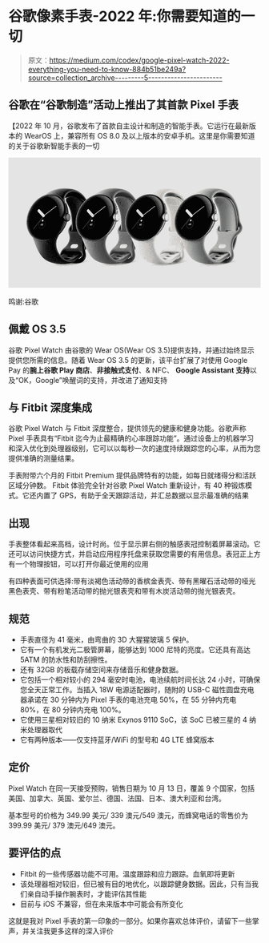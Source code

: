 # 谷歌像素手表-2022 年:你需要知道的一切

> 原文：<https://medium.com/codex/google-pixel-watch-2022-everything-you-need-to-know-884b51be249a?source=collection_archive---------5----------------------->

## 谷歌在“谷歌制造”活动上推出了其首款 Pixel 手表

【2022 年 10 月，谷歌发布了首款自主设计和制造的智能手表。它运行在最新版本的 WearOS 上，兼容所有 OS 8.0 及以上版本的安卓手机。这里是你需要知道的关于谷歌新智能手表的一切

![](img/9e3fe07b119f6e6787d2f7fc826cc828.png)

鸣谢:谷歌

## 佩戴 OS 3.5

谷歌 Pixel Watch 由谷歌的 Wear OS(Wear OS 3.5)提供支持，并通过始终显示提供您所需的信息。随着 Wear OS 3.5 的更新，该平台扩展了对使用 Google Pay 的**腕上谷歌 Play 商店**、**非接触式支付**、& NFC、 **Google Assistant 支持**以及“OK，Google”唤醒词的支持，并改进了通知支持

## 与 Fitbit 深度集成

谷歌 Pixel Watch 与 Fitbit 深度整合，提供领先的健康和健身功能。谷歌声称 Pixel 手表具有“Fitbit 迄今为止最精确的心率跟踪功能”。通过设备上的机器学习和深入优化到处理器级别，它可以以每秒一次的速度持续跟踪您的心率，从而为您提供准确的测量结果。

手表附带六个月的 Fitbit Premium 提供品牌特有的功能，如每日就绪得分和活跃区域分钟数。
Fitbit 体验完全针对谷歌 Pixel Watch 重新设计，有 40 种锻炼模式。它还内置了 GPS，有助于全天跟踪活动，并汇总数据以显示最准确的结果

## 出现

手表整体看起来高档，设计时尚。位于显示屏右侧的触感表冠控制着屏幕滚动。它还可以访问快捷方式，并启动应用程序托盘来获取您需要的有用信息。表冠正上方有一个物理按钮，可以打开你最近使用的应用

有四种表面可供选择:带有淡褐色活动带的香槟金表壳、带有黑曜石活动带的哑光黑色表壳、带有粉笔活动带的抛光银表壳和带有木炭活动带的抛光银表壳。

## 规范

*   手表直径为 41 毫米，由弯曲的 3D 大猩猩玻璃 5 保护。
*   它有一个有机发光二极管屏幕，能够达到 1000 尼特的亮度。它还具有高达 5ATM 的防水性和防刮擦性。
*   还有 32GB 的板载存储空间来存储音乐和健身数据。
*   它包括一个相对较小的 294 毫安时电池，电池续航时间长达 24 小时，可确保您全天正常工作。当插入 18W 电源适配器时，随附的 USB-C 磁性圆盘充电器承诺在 30 分钟内为 Pixel 手表的电池充电 50%，在 55 分钟内充电 80%，在 80 分钟内充电 100%。
*   它使用三星相对较旧的 10 纳米 Exynos 9110 SoC，该 SoC 已被三星的 4 纳米处理器取代
*   它有两种版本——仅支持蓝牙/WiFi 的型号和 4G LTE 蜂窝版本

## 定价

Pixel Watch 在同一天接受预购，销售日期为 10 月 13 日，覆盖 9 个国家，包括美国、加拿大、英国、爱尔兰、德国、法国、日本、澳大利亚和台湾。

基本型号的价格为 349.99 美元/ 339 澳元/549 澳元，而蜂窝电话的零售价为 399.99 美元/ 379 澳元/649 澳元。

## 要评估的点

*   Fitbit 的一些传感器功能不可用。温度跟踪和应力跟踪。血氧即将更新
*   该处理器相对较旧，但已被有目的地优化，以跟踪健身数据。因此，只有当我们亲自动手操作腕表时，才能评估其性能
*   目前与 iOS 不兼容，但在未来版本中可能会有所变化

这就是我对 Pixel 手表的第一印象的一部分。如果你喜欢总体评价，请留下一些掌声，并关注我更多这样的深入评价